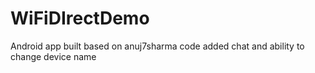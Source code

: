 # WiFiDIrectDemo
Android app built based on anuj7sharma code
added chat and ability to change device name